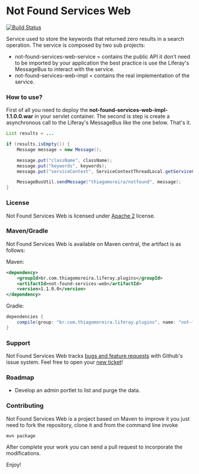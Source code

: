 Not Found Services Web
==========
[![Build Status](https://travis-ci.org/tmoreira2020/liferay-thiagomoreira-plugins.svg?branch=master)](https://travis-ci.org/tmoreira2020/liferay-thiagomoreira-plugins)

Service used to store the keywords that returned zero results in a search operation. The service is composed by two sub projects:

* not-found-services-web-service = contains the public API it don't need to be imported by your application the best practice is use the Liferay's MessageBus to interact with the service.
* not-found-services-web-impl = contains the real implementation of the service.

### How to use?

First of all you need to deploy the **not-found-services-web-impl-1.1.0.0.war** in your servlet container. The second is step is create a asynchronous call to the Liferay's MessageBus like the one below. That's it.

```java
List results = ...

if (results.isEmpty()) {
	Message message = new Message();

	message.put("className", className);
	message.put("keywords", keywords);
	message.put("serviceContext", ServiceContextThreadLocal.getServiceContext());

	MessageBusUtil.sendMessage("thiagomoreira/notfound", message);
}
```

### License

Not Found Services Web is licensed under [Apache 2](http://www.apache.org/licenses/LICENSE-2.0) license.

### Maven/Gradle

Not Found Services Web is available on Maven central, the artifact is as follows:

Maven:

```xml
<dependency>
    <groupId>br.com.thiagomoreira.liferay.plugins</groupId>
    <artifactId>not-found-services-web</artifactId>
    <version>1.1.0.0</version>
</dependency>
```
Gradle:

```groovy
dependencies {
    compile(group: "br.com.thiagomoreira.liferay.plugins", name: "not-found-services-web", version: "1.1.0.0");
}
```
### Support
Not Found Services Web tracks [bugs and feature requests](https://github.com/tmoreira2020/liferay-thiagomoreira-plugins/issues) with Github's issue system. Feel free to open your [new ticket](https://github.com/tmoreira2020/liferay-thiagomoreira-plugins/issues/new)!

### Roadmap
* Develop an admin portlet to list and purge the data.


### Contributing

Not Found Services Web is a project based on Maven to improve it you just need to fork the repository, clone it and from the command line invoke

```shell
mvn package
```
After complete your work you can send a pull request to incorporate the modifications.

Enjoy!